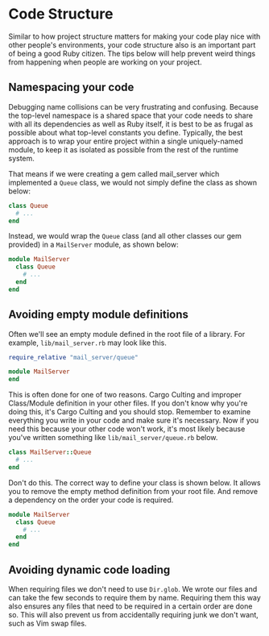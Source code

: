 # Code Structure

Similar to how project structure matters for making your code play nice with other people's environments, your code structure also is an important part of being a good Ruby citizen. The tips below will help prevent weird things from happening when people are working on your project.

## Namespacing your code

Debugging name collisions can be very frustrating and confusing. Because the top-level namespace is a shared space that your code needs to share with all its dependencies as well as Ruby itself, it is best to be as frugal as possible about what top-level constants you define. Typically, the best approach is to wrap your entire project within a single uniquely-named module, to keep it as isolated as possible from the rest of the runtime system.

That means if we were creating a gem called mail_server which implemented a `Queue` class, we would not simply define the class as shown below:

```ruby
class Queue
  # ...
end
```

Instead, we would wrap the `Queue` class (and all other classes our gem provided) in a `MailServer` module, as shown below:

```ruby
module MailServer
  class Queue
    # ...
  end
end
```

## Avoiding empty module definitions

Often we'll see an empty module defined in the root file of a library. For example, `lib/mail_server.rb` may look like this.

```ruby
require_relative "mail_server/queue"

module MailServer
end
```

This is often done for one of two reasons. Cargo Culting and improper Class/Module definition in your other files. If you don't know why you're doing this, it's Cargo Culting and you should stop. Remember to examine everything you write in your code and make sure it's necessary. Now if you need this because your other code won't work, it's most likely because you've written something like `lib/mail_server/queue.rb` below.

```ruby
class MailServer::Queue
  # ...
end
```

Don't do this. The correct way to define your class is shown below. It allows you to remove the empty method definition from your root file. And remove a dependency on the order your code is required.

```ruby
module MailServer
  class Queue
    # ...
  end
end
```

## Avoiding dynamic code loading

When requiring files we don't need to use `Dir.glob`. We wrote our files and can take the few seconds to require them by name. Requiring them this way also ensures any files that need to be required in a certain order are done so. This will also prevent us from accidentally requiring junk we don't want, such as Vim swap files.
